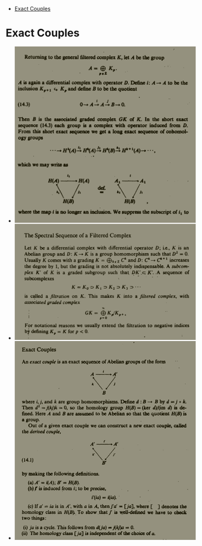 -   [Exact Couples](#exact-couples)














Exact Couples
=============

-   ![SmartSelect_20210607-003956_Moon+\_Reader_Pro.jpg](figures/SmartSelect_20210607-003956_Moon+_Reader_Pro.jpg "fig:")
-   ![SmartSelect_20210607-003843_Moon+\_Reader_Pro.jpg](figures/SmartSelect_20210607-003843_Moon+_Reader_Pro.jpg "fig:")
-   ![SmartSelect_20210607-003756_Moon+\_Reader_Pro.jpg](figures/SmartSelect_20210607-003756_Moon+_Reader_Pro.jpg "fig:")
